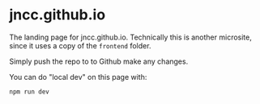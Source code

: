 # jncc.github.io

The landing page for jncc.github.io. Technically this is another microsite, since it uses a copy of the `frontend` folder.

Simply push the repo to to Github make any changes.

 You can do "local dev" on this page with:

    npm run dev

